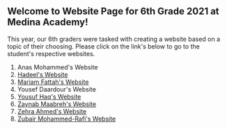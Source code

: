 ## Welcome to Website Page for 6th Grade 2021 at Medina Academy!
This year, our 6th graders were tasked with creating a website based on a topic of their choosing.
Please click on the link's below to go to the student's respective websites.

1. Anas Mohammed's Website
2. [Hadeel's Website](hadeel_website/index.html)
3. [Mariam Fattah's Website](mariam_website/index.html)
4. Yousef Daardour's Website
5. [Yousuf Haq's Website](yousuf_website/index.html)
6. [Zaynab Maabreh's Website](zaynab_website/index.html)
2. [Zehra Ahmed's Website](zehra_website/index.html)
8. [Zubair Mohammed-Rafi's Website](zubair_website/index.html)

<!-- You can use the [editor on GitHub](https://github.com/SufiahA/Medina-CS6-2021/edit/gh-pages/index.md) to maintain and preview the content for your website in Markdown files.

Whenever you commit to this repository, GitHub Pages will run [Jekyll](https://jekyllrb.com/) to rebuild the pages in your site, from the content in your Markdown files.

### Markdown

Markdown is a lightweight and easy-to-use syntax for styling your writing. It includes conventions for

```markdown
Syntax highlighted code block

# Header 1
## Header 2
### Header 3

- Bulleted
- List

1. Numbered
2. List

**Bold** and _Italic_ and `Code` text

[Link](url) and ![Image](src)
```

For more details see [GitHub Flavored Markdown](https://guides.github.com/features/mastering-markdown/).

### Jekyll Themes

Your Pages site will use the layout and styles from the Jekyll theme you have selected in your [repository settings](https://github.com/SufiahA/Medina-CS6-2021/settings/pages). The name of this theme is saved in the Jekyll `_config.yml` configuration file.

### Support or Contact

Having trouble with Pages? Check out our [documentation](https://docs.github.com/categories/github-pages-basics/) or [contact support](https://support.github.com/contact) and we’ll help you sort it out. -->
